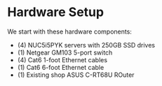 # Hardware Setup

We start with these hardware components:


- (4) NUC5i5PYK servers with 250GB SSD drives
- (1) Netgear GM103 5-port switch
- (4) Cat6 1-foot Ethernet cables
- (1) Cat6 6-foot Ethernet cable
- (1) Existing shop ASUS C-RT68U ROuter

